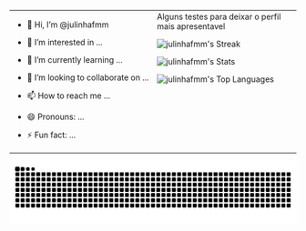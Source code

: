 <table border="0px">
  <tr>
    <td valign="top" width="50%">
      
- 👋 Hi, I’m @julinhafmm  
- 👀 I’m interested in ...  
- 🌱 I’m currently learning ...  
- 💞️ I’m looking to collaborate on ...  
- 📫 How to reach me ...  
- 😄 Pronouns: ...  
- ⚡ Fun fact: ...  

    </td>
    <td valign="top" width="50%">
      Alguns testes para deixar o perfil mais apresentavel

![julinhafmm's Streak](https://github-readme-streak-stats.herokuapp.com/?user=julinhafmm&theme=blueberry&hide_border=false)

![julinhafmm's Stats](https://github-readme-stats.vercel.app/api?username=julinhafmm&theme=blueberry&show_icons=true&hide_border=false&count_private=true)

![julinhafmm's Top Languages](https://github-readme-stats.vercel.app/api/top-langs/?username=julinhafmm&theme=blueberry&show_icons=true&hide_border=false&layout=compact)
</td>
  </tr>
</table>


<picture>
  <source media="(prefers-color-scheme: dark)" srcset="https://raw.githubusercontent.com/julinhafmm/julinhafmm/output/github-contribution-grid-snake-dark.svg">
  <source media="(prefers-color-scheme: light)" srcset="https://raw.githubusercontent.com/julinhafmm/julinhafmm/output/github-contribution-grid-snake.svg">
  <img alt="github contribution grid snake animation" src="https://raw.githubusercontent.com/julinhafmm/julinhafmm/output/github-contribution-grid-snake.svg">
</picture>
